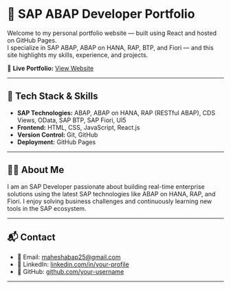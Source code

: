# 💼 SAP ABAP Developer Portfolio

Welcome to my personal portfolio website — built using React and hosted on GitHub Pages.  
I specialize in SAP ABAP, ABAP on HANA, RAP, BTP, and Fiori — and this site highlights my skills, experience, and projects.

🔗 **Live Portfolio:** [View Website](https://purum-mahesh.github.io/SAP_Portfolio)  

---

## 🚀 Tech Stack & Skills

- **SAP Technologies:** ABAP, ABAP on HANA, RAP (RESTful ABAP), CDS Views, OData, SAP BTP, SAP Fiori, UI5
- **Frontend:** HTML, CSS, JavaScript, React.js
- **Version Control:** Git, GitHub
- **Deployment:** GitHub Pages

---

## 🙋‍♂️ About Me

I am an SAP Developer passionate about building real-time enterprise solutions using the latest SAP technologies like ABAP on HANA, RAP, and Fiori. I enjoy solving business challenges and continuously learning new tools in the SAP ecosystem.

---

## 📬 Contact

- 📧 Email: maheshabap25@gmail.com
- 💼 LinkedIn: [linkedin.com/in/your-profile](https://linkedin.com/in/your-profile)
- 🐙 GitHub: [github.com/your-username](https://github.com/purum-mahesh)

---




